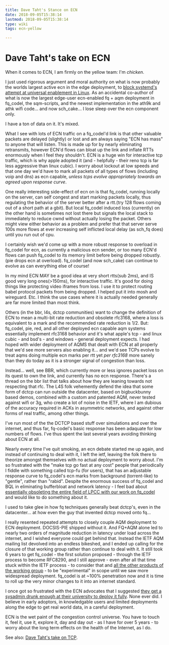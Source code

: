 ```yaml
---
title: Dave Taht's Stance on ECN
date: 2018-09-05T15:38:14
lastmod: 2018-09-05T15:38:14
type: wiki
tags: ecn-yellow

---
```


# Dave Taht's take on ECN

When it comes to ECN, I am firmly on the yellow team: I'm *chicken*.

I just used rigorous argument and moral authority on what is now probably the worlds largest active ecn in the edge deployment, to [block systemd's attempt at universal enablement in Linux](https://github.com/systemd/systemd/issues/9748). As an accidental co-author of what is now the largest edge-user ecn-enabled fq + aqm deployment in fq_codel, the sqm-scripts, and the newest implementation in the ath9k and athk wifi code... and now sch_cake... I lose sleep over the ecn component only.

I have a ton of data on it. It's mixed.

What I see with lots of ECN traffic on a fq_codel'd link is that other valuable packets are delayed (slightly) or lost and am always saying "ECN has mass" to anyone that will listen. This is made up for by nearly eliminating retransmits, however ECN'd flows can bloat up the link and inflate RTTs enormously when I feel they shouldn't. ECN is a huge win for interactive tcp traffic, which is why apple adopted it (and - helpfully - their reno tcp is far less aggressive than linux cubic). I worry about lockout at low speeds and that one day we'd have to mark all packets of all types of flows (including voip and dns) as ecn capable, *unless tcps evolve appropriately towards an agreed upon response curve*.

One really interesting side-effect of ecn on is that fq_codel, running locally on the server, can self congest and start marking packets locally, thus regulating the behavior of the server better after a rtt.(try 128 flows coming out of a short path at a gbit). But local fq_codel induced loss (currently) on the other hand is sometimes not lost there but signals the local stack to immediately to reduce cwnd without actually losing the packet. Others might view either behavior as a problem and prefer that that server serve 100s more flows at ever increasing self inflicted local delay (as sch_fq does) until you run out of cpu. 

I certainly wish we'd come up with a more robust response to overload in fq_codel for ecn, as currently a malicious ecn sender, or too many ECN'd flows can push fq_codel to its memory limit before being dropped robustly. (pie drops ecn at overload). fq_codel (and now sch_cake) can continue to evolve as can everything else of course!

In my mind ECN MAY be a good idea at very short rtts(sub 2ms), and IS good very long ones(>150ms), for interactive traffic. It's good for doing things like protecting video iframes from loss. I use it to protect routing babel protocol packets from being dropped. I helped put it into mosh and wireguard. Etc. I think the use cases where it is actually needed generally are far more limited than most think.

Others (in the bbr, l4s, dctcp communities) want to change the definition of ECN to mean a multi-bit rate reduction and obsolete rfc3168, where a loss is equivalent to a mark and the recommended rate reduction is 1/2. But: fq_codel, pie, red, and all other deployed ecn capable aqm systems essentially implement rfc3168 behavior and it's what apple's tcp - and linux cubic - and bsd's - and windows - general deployment expects. I had hoped with wider deployment of AQMS that dealt with ECN at all properly that we'd see more servers also enabling it... and we'd see TCPs evolve to treat aqms doing multiple ecn marks per rtt yet *per rfc3168* more sanely than they do today as it is a stronger signal of congestion than loss.

Instead... well, see BBR, which currently more or less ignores packet loss on its quest to own the link, and currently has no ecn response. There's a thread on the bbr list that talks about how they are leaning towards not respecting that rfc. The L4S folk vehemently defend the idea that some form of dctcp can run outside the datacenter, based on bigbuckbunny based demos, combined with a custom and patented AQM, never tested against wifi or 3g, who create a lot of noise in the IETF, where I am dubious of the accuracy required in ACKs in asymmetric networks, and against other forms of real traffic, among other things.

I've run most of the the DCTCP based stuff over simulations and over the internet, and thus far, fq-codel's basic response has been adaquate for low numbers of flows. I've thus spent the last several years avoiding thinking about ECN at all.

Nearly every time I've quit smoking, an ecn debate started me up again, and instead of continuing to deal with it, I left the ietf, leaving the folk there to theorize amongst themselves with no actual deployment to worry about. I'm so frustrated with the "make tcp go fast at any cost" people that periodically I fiddle with something called tcp-fu (for users), that has an adjustable response curve to fq_codel's ecn marks from background (torrent-like) to "gentle", rather than "rabid". Despite the enormous success of fq_codel and BQL in eliminating bufferbloat and network latency - I feel bad about [essentially obsoleting the entire field of LPCC with our work on fq_codel](https://perso.telecom-paristech.fr/drossi/paper/rossi14comnet-b.pdf) and would like to do something about it.

I used to take glee in how fq techniques generally beat dctcp's, even in the datacenter... at how even the guy that invented dctcp moved onto fq...

I really resented repeated attempts to closely couple AQM deployment to ECN deployment. DOCSIS-PIE shipped without it. And FQ+AQM alone led to nearly two orders of magnitude reduction in latency under load across the internet, and I wished everyone could get behind that. Instead the IETF AQM mailing list devolved into an endless bikeshed, and I ended up calling for the closure of that working group rather than continue to deal with it. It still took 6 years to get fq_codel - the first solution proposed - through the IETF process to become RFC8290, and I still approve - even after all that time stuck within the IETF process - to consider that and [all the other products of the working group](https://tools.ietf.org/wg/aqm/) - to be "experimental" in scope until we saw more widespread deployment. fq_codel is at ~100% penetration now and it is time to roll up the very minor changes to it into an internet standard.

I once got so frustrated with the ECN advocates that I suggested [they get a sysadmin drunk enough at their university to deploy it fully](https://www.ietf.org/mail-archive/web/aqm/current/msg01047.html). None ever did. I believe in early adoptors, in knowledgable users and limited deployments along the edge to get real world data, in a careful deployment.

ECN is the wet paint of the congestion control universe. You have to touch it, feel it, use it, explore it, day and day out - as I have for over 5 years - to worry about the long term effects on the health of the Internet, as I do.

See also: [Dave Taht's take on TCP](dtaht_tcp_editorial).
